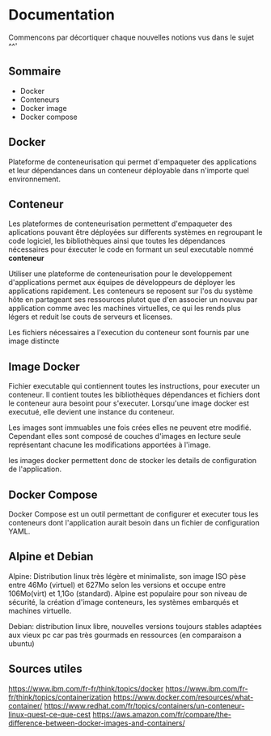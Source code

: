 # Documentation
Commencons par décortiquer chaque nouvelles notions vus dans le sujet ^^'

## Sommaire
- Docker
- Conteneurs
- Docker image
- Docker compose


## Docker
Plateforme de conteneurisation qui permet d'empaqueter des applications et leur dépendances dans un conteneur déployable dans n'importe quel environnement.


## Conteneur
Les plateformes de conteneurisation permettent d'empaqueter des aplications pouvant être déployées 
sur differents systèmes en regroupant le code logiciel, les bibliothèques ainsi que toutes les dépendances nécessaires pour éxecuter le code en formant un seul executable nommé **conteneur**

Utiliser une plateforme de conteneurisation pour le developpement d'applications 
permet aux équipes de développeurs de déployer les applications rapidement.
Les conteneurs se reposent sur l'os du système hôte en partageant ses ressources plutot que d'en associer un nouvau par application comme avec les machines virtuelles, ce qui les rends plus légers et reduit lse couts de serveurs et licenses.

Les fichiers nécessaires a l'execution du conteneur sont fournis par une image distincte


## Image Docker
Fichier executable qui contiennent toutes les instructions, pour executer un conteneur. Il contient toutes les bibliothèques dépendances et fichiers
dont le conteneur aura besoint pour s'executer.
Lorsqu'une image docker est executué, elle devient une instance du conteneur.

Les images sont immuables une fois crées elles ne peuvent etre modifié.
Cependant elles sont composé de couches d'images en lecture seule représentant chacune les modifications apportées à l'image.

les images docker permettent donc de stocker les details de configuration de l'application.


## Docker Compose
Docker Compose est un outil permettant de configurer et executer tous les  conteneurs dont l'application aurait besoin dans un fichier de configuration YAML.


## Alpine et Debian
Alpine: Distribution linux très légère et minimaliste, 
son image ISO pèse entre 46Mo (virtuel) et 627Mo  selon les versions
et occupe entre 106Mo(virt) et 1,1Go (standard).
Alpine est populaire pour son niveau de sécurité, 
la création d'image conteneurs, les systèmes embarqués 
et machines virtuelle. 

Debian: distribution linux libre, nouvelles versions toujours stables
adaptées aux vieux pc car pas très gourmads en ressources (en comparaison a ubuntu)



## Sources utiles
https://www.ibm.com/fr-fr/think/topics/docker
https://www.ibm.com/fr-fr/think/topics/containerization
https://www.docker.com/resources/what-container/
https://www.redhat.com/fr/topics/containers/un-conteneur-linux-quest-ce-que-cest
https://aws.amazon.com/fr/compare/the-difference-between-docker-images-and-containers/